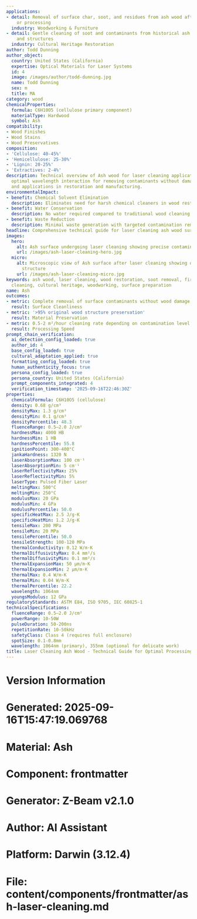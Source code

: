 ```yaml
---
applications:
- detail: Removal of surface char, soot, and residues from ash wood after fire damage
    or processing
  industry: Woodworking & Furniture
- detail: Gentle cleaning of soot and contaminants from historical ash wood artifacts
    and structures
  industry: Cultural Heritage Restoration
author: Todd Dunning
author_object:
  country: United States (California)
  expertise: Optical Materials for Laser Systems
  id: 4
  image: /images/author/todd-dunning.jpg
  name: Todd Dunning
  sex: m
  title: MA
category: wood
chemicalProperties:
  formula: C6H10O5 (cellulose primary component)
  materialType: Hardwood
  symbol: Ash
compatibility:
- Wood Finishes
- Wood Stains
- Wood Preservatives
composition:
- 'Cellulose: 40-45%'
- 'Hemicellulose: 25-30%'
- 'Lignin: 20-25%'
- 'Extractives: 2-4%'
description: Technical overview of Ash wood for laser cleaning applications, including
  optimal wavelength interaction for removing contaminants without damaging wood fibers,
  and applications in restoration and manufacturing.
environmentalImpact:
- benefit: Chemical Solvent Elimination
  description: Eliminates need for harsh chemical cleaners in wood restoration
- benefit: Water Conservation
  description: No water required compared to traditional wood cleaning methods
- benefit: Waste Reduction
  description: Minimal waste generation with targeted contamination removal
headline: Comprehensive technical guide for laser cleaning ash wood surfaces
images:
  hero:
    alt: Ash surface undergoing laser cleaning showing precise contamination removal
    url: /images/ash-laser-cleaning-hero.jpg
  micro:
    alt: Microscopic view of Ash surface after laser cleaning showing detailed surface
      structure
    url: /images/ash-laser-cleaning-micro.jpg
keywords: ash wood, laser cleaning, wood restoration, soot removal, fire damage, non-abrasive
  cleaning, cultural heritage, woodworking, surface preparation
name: Ash
outcomes:
- metric: Complete removal of surface contaminants without wood damage
  result: Surface Cleanliness
- metric: '>95% original wood structure preservation'
  result: Material Preservation
- metric: 0.5-2 m²/hour cleaning rate depending on contamination level
  result: Processing Speed
prompt_chain_verification:
  ai_detection_config_loaded: true
  author_id: 4
  base_config_loaded: true
  cultural_adaptation_applied: true
  formatting_config_loaded: true
  human_authenticity_focus: true
  persona_config_loaded: true
  persona_country: United States (California)
  prompt_components_integrated: 4
  verification_timestamp: '2025-09-16T22:46:30Z'
properties:
  chemicalFormula: C6H10O5 (cellulose)
  density: 0.68 g/cm³
  densityMax: 1.3 g/cm³
  densityMin: 0.1 g/cm³
  densityPercentile: 48.3
  fluenceRange: 0.5–2.0 J/cm²
  hardnessMax: 4000 HB
  hardnessMin: 1 HB
  hardnessPercentile: 55.8
  ignitionPoint: 300-400°C
  jankaHardness: 1320 N
  laserAbsorptionMax: 100 cm⁻¹
  laserAbsorptionMin: 5 cm⁻¹
  laserReflectivityMax: 25%
  laserReflectivityMin: 5%
  laserType: Pulsed Fiber Laser
  meltingMax: 500°C
  meltingMin: 250°C
  modulusMax: 20 GPa
  modulusMin: 4 GPa
  modulusPercentile: 50.0
  specificHeatMax: 2.5 J/g·K
  specificHeatMin: 1.2 J/g·K
  tensileMax: 200 MPa
  tensileMin: 20 MPa
  tensilePercentile: 50.0
  tensileStrength: 100-120 MPa
  thermalConductivity: 0.12 W/m·K
  thermalDiffusivityMax: 0.4 mm²/s
  thermalDiffusivityMin: 0.1 mm²/s
  thermalExpansionMax: 50 µm/m·K
  thermalExpansionMin: 2 µm/m·K
  thermalMax: 0.4 W/m·K
  thermalMin: 0.04 W/m·K
  thermalPercentile: 22.2
  wavelength: 1064nm
  youngsModulus: 12 GPa
regulatoryStandards: ASTM E84, ISO 9705, IEC 60825-1
technicalSpecifications:
  fluenceRange: 0.5–2.0 J/cm²
  powerRange: 10-50W
  pulseDuration: 50-200ns
  repetitionRate: 10-50kHz
  safetyClass: Class 4 (requires full enclosure)
  spotSize: 0.1-0.8mm
  wavelength: 1064nm (primary), 355nm (optional for delicate work)
title: Laser Cleaning Ash Wood - Technical Guide for Optimal Processing
---
```


# Version Information
# Generated: 2025-09-16T15:47:19.069768
# Material: Ash
# Component: frontmatter
# Generator: Z-Beam v2.1.0
# Author: AI Assistant
# Platform: Darwin (3.12.4)
# File: content/components/frontmatter/ash-laser-cleaning.md